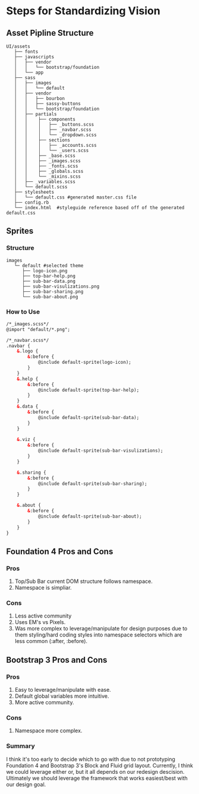 Steps for Standardizing Vision
====

## Asset Pipline Structure

```UI/assets
UI/assets
   ├── fonts
   ├── javascripts
   │   ├── vendor
   │   │   └── bootstrap/foundation
   │   └── app
   ├── sass
   │   ├── images
   │   │   └── default
   │   ├── vendor
   │   │   ├── bourbon
   │   │   ├── sassy-buttons
   │   │   └── bootstrap/foundation
   │   ├── partials
   │   │    ├── components
   │   │    │   ├── _buttons.scss
   │   │    │   ├── _navbar.scss
   │   │    │   └── _dropdown.scss
   │   │    ├── sections
   │   │    │   ├── _accounts.scss
   │   │    │   └── _users.scss
   │   │    ├── _base.scss
   │   │    ├── _images.scss
   │   │    ├── _fonts.scss
   │   │    ├── _globals.scss
   │   │    └── _mixins.scss
   │   ├── _variables.scss
   │   └── default.scss
   ├── stylesheets
   │   └── default.css #generated master.css file
   ├── config.rb
   └── index.html  #styleguide reference based off of the generated default.css 
```

## Sprites
### Structure
```Sprites
images
   └─ default #selected theme
      ├── logo-icon.png
      ├── top-bar-help.png
      ├── sub-bar-data.png
      ├── sub-bar-visulizations.png
      ├── sub-bar-sharing.png
      └── sub-bar-about.png
```

### How to Use
```html
/*_images.scss*/
@import "default/*.png";
```

```html
/*_navbar.scss*/
.navbar {
	&.logo {
		&:before {
			@include default-sprite(logo-icon);	
		}
	}
	&.help {
		&:before {
			@include default-sprite(top-bar-help);	
		}
	}
	&.data {
		&:before {
			@include default-sprite(sub-bar-data);	
		}
	}
	
	&.viz {
		&:before {
			@include default-sprite(sub-bar-visulizations);	
		}
	}

	&.sharing {
		&:before {
			@include default-sprite(sub-bar-sharing);	
		}
	}

	&.about {
		&:before {
			@include default-sprite(sub-bar-about);	
		}
	}
}
```

## Foundation 4 Pros and Cons
### Pros
1. Top/Sub Bar current DOM structure follows namespace.
2. Namespace is simpliar.

### Cons
1. Less active community
3. Uses EM's vs Pixels.
4. Was more complex to leverage/manipulate for design purposes due to them styling/hard coding styles into namespace selectors which are less common (:after, :before).

## Bootstrap 3 Pros and Cons
### Pros
1. Easy to leverage/manipulate with ease.
2. Default global variables more intuitive.
3. More active community.

### Cons
1. Namespace more complex.

### Summary
I think it's too early to decide which to go with due to not prototyping Foundation 4 and Bootstrap 3's Block and Fluid grid layout.
Currently, I think we could leverage either or, but it all depends on our redesign descision.  Ultimately we should leverage the framework 
that works easiest/best with our design goal.
